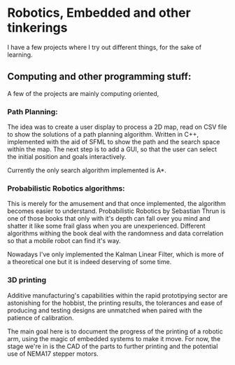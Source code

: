 # Robotics, Embedded and other tinkerings

I have a few projects where I try out different things, for the sake of learning.

## Computing and other programming stuff:

A few of the projects are mainly computing oriented, 

### Path Planning:

The idea was to create a user display to process a 2D map, read on CSV file to show the solutions of a path planning algorithm. Written in C++, implemented with the aid of SFML to show the path and the search space within the map. The next step is to add a GUI, so that the user can select the initial position and goals interactively.

Currently the only search algorithm implemented is A*.

### Probabilistic Robotics algorithms:

This is merely for the amusement and that once implemented, the algorithm becomes easier to understand. Probabilistic Robotics by Sebastian Thrun is one of those books that only with it's depth can fall over you mind and shatter it like some frail glass when you are unexperienced. Different algorithms withing the book deal with the randomness and data correlation so that a mobile robot can find it's way.

Nowadays I've only implemented the Kalman Linear Filter, which is more of a theoretical one but it is indeed deserving of some time.

### 3D printing

Additive manufacturing's capabilities within the rapid prototipying sector are astonishing for the hobbist, the printing results, the tolerances and ease of producing and testing designs are unmatched when paired with the patience of calibration.

The main goal here is to document the progress of the printing of a robotic arm, using the magic of embedded systems to make it move. For now, the stage we're in is the CAD of the parts to further printing and the potential use of NEMA17 stepper motors. 



